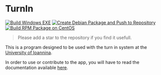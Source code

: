 # TurnIn

[![Build Windows EXE](https://github.com/porfanid/TurnIn/actions/workflows/create_exe.yml/badge.svg)](https://github.com/porfanid/TurnIn/actions/workflows/create_exe.yml)
[![Create Debian Package and Push to Repository](https://github.com/porfanid/TurnIn/actions/workflows/create_deb.yml/badge.svg)](https://github.com/porfanid/TurnIn/actions/workflows/create_deb.yml)
[![Build RPM Package on CentOS](https://github.com/porfanid/TurnIn/actions/workflows/create_rpm.yml/badge.svg)](https://github.com/porfanid/TurnIn/actions/workflows/create_rpm.yml)

> Please add a star to the repository if you find it usefull.

This is a program designed to be used with the turn in system at the [University of Ioannina](https://www.uoi.gr/).

In order to use or contribute to the app, you will have to read the documentation available [here](https://porfanid.github.io/TurnIn).
